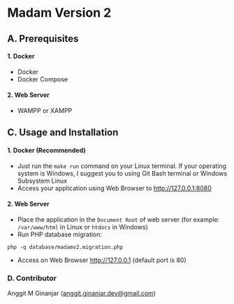 # Madam Version 2

## A. Prerequisites
#### 1. Docker
* Docker
* Docker Compose

#### 2. Web Server 
* WAMPP or XAMPP

## C. Usage and Installation

#### 1. Docker (Recommended)

* Just run the `make run` command on your Linux terminal. If your operating system is Windows, I suggest you to using Git Bash terminal or Windows Subsystem Linux
* Access your application using Web Browser to http://127.0.0.1:8080

#### 2. Web Server

* Place the application in the `Document Root` of web server (for example: `/var/www/html` in Linux or `htdocs` in Windows)
* Run PHP database migration:
```shell
php -q database/madamv2.migration.php
```
* Access on Web Browser http://127.0.0.1 (default port is 80)

### D. Contributor

Anggit M Ginanjar (anggit.ginanjar.dev@gmail.com)
